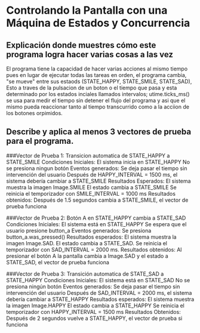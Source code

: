 # Controlando la Pantalla con una Máquina de Estados y Concurrencia
## Explicación donde muestres cómo este programa logra hacer varias cosas a las vez 
El programa tiene la capacidad de hacer varias acciones al mismo tiempo pues en lugar de ejecutar todas las tareas en orden, el programa cambia, "se mueve" entre sus estaods (STATE_HAPPY, STATE_SMILE, STATE_SAD), Esto a traves de la pulsacion de un boton 
o el tiempo que pasa y esta determinado por los estados inciales llamados intervalos; utime.ticks_ms() se usa para medir el tiempo sin detener el flujo del programa y asi que el mismo pueda reaccionar tanto al tiempo transcurrido como a la acciion
de los botones orpimidos. 

## Describe y aplica al menos 3 vectores de prueba para el programa.

###Vector de Prueba 1: Transicion automatica de STATE_HAPPY a STATE_SMILE
Condiciones Iniciales:
El sistema inicia en STATE_HAPPY
No se presiona ningun botón
Eventos generados:
Se deja pasar el tiempo sin intervención del usuario
Después de HAPPY_INTERVAL = 1500 ms, el sistema debería cambiar a STATE_SMILE
Resultados Esperados:
El sistema muestra la imagen Image.SMILE
El estado cambia a STATE_SMILE
Se reinicia el temporizador con SMILE_INTERVAL = 1000 ms
Resultados obtenidos:
Después de 1.5 segundos cambia a STATE_SMILE, el vector de prueba funciona

###Vector de Prueba 2: Botón A en STATE_HAPPY cambia a STATE_SAD
Condiciones Iniciales:
El sistema está en STATE_HAPPY
Se espera que el usuario presione button_a
Eventos generados:
Se presiona button_a.was_pressed()
Resultados esperados:
El sistema muestra la imagen Image.SAD.
El estado cambia a STATE_SAD.
Se reinicia el temporizador con SAD_INTERVAL = 2000 ms.
Resultados obtenidos:
Al presionar el botón A la pantalla cambia a Image.SAD y el estado a STATE_SAD, el vector de prueba funciona

###Vector de Prueba 3: Transición automatica de STATE_SAD a STATE_HAPPY
Condiciones Iniciales:
El sistema está en STATE_SAD
No se presiona ningún botón
Eventos generados:
Se deja pasar el tiempo sin intervención del usuario
Después de SAD_INTERVAL = 2000 ms, el sistema debería cambiar a STATE_HAPPY
Resultados esperados:
El sistema muestra la imagen Image.HAPPY
El estado cambia a STATE_HAPPY
Se reinicia el temporizador con HAPPY_INTERVAL = 1500 ms
Resultados Obtenidos:
Después de 2 segundos vuelve a STATE_HAPPY, el vector de prueba si funciona




